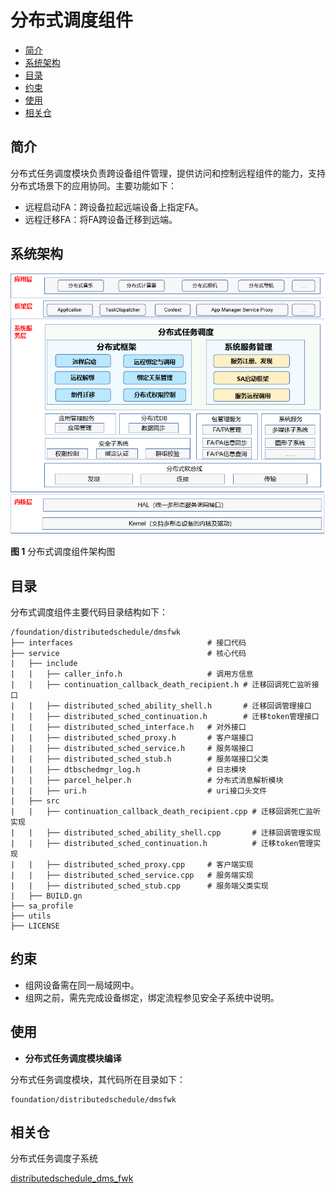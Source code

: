 # 分布式调度组件<a name="ZH-CN_TOPIC_0000001162308327"></a>

-   [简介](#section11660541593)
-   [系统架构](#section13587185873516)
-   [目录](#section161941989596)
-   [约束](#section119744591305)
-   [使用](#section10729231131110)
-   [相关仓](#section1371113476307)

## 简介<a name="section11660541593"></a>

分布式任务调度模块负责跨设备组件管理，提供访问和控制远程组件的能力，支持分布式场景下的应用协同。主要功能如下：

-   远程启动FA：跨设备拉起远端设备上指定FA。
-   远程迁移FA：将FA跨设备迁移到远端。


## 系统架构<a name="section13587185873516"></a>

![](figures/dms-architecture_zh.png)


**图 1**  分布式调度组件架构图<a name="fig4460722185514"></a> 

## 目录<a name="section161941989596"></a>

分布式调度组件主要代码目录结构如下：

```
/foundation/distributedschedule/dmsfwk
├── interfaces                              # 接口代码
├── service                                 # 核心代码
|   ├── include
|   |   ├── caller_info.h                   # 调用方信息
|   |   ├── continuation_callback_death_recipient.h # 迁移回调死亡监听接口
|   |   ├── distributed_sched_ability_shell.h       # 迁移回调管理接口
|   |   ├── distributed_sched_continuation.h        # 迁移token管理接口
|   |   ├── distributed_sched_interface.h   # 对外接口
|   |   ├── distributed_sched_proxy.h       # 客户端接口
|   |   ├── distributed_sched_service.h     # 服务端接口
|   |   ├── distributed_sched_stub.h        # 服务端接口父类
|   |   ├── dtbschedmgr_log.h               # 日志模块
|   |   ├── parcel_helper.h                 # 分布式消息解析模块
|   |   ├── uri.h                           # uri接口头文件
|   ├── src
|   |   ├── continuation_callback_death_recipient.cpp # 迁移回调死亡监听实现
|   |   ├── distributed_sched_ability_shell.cpp       # 迁移回调管理实现
|   |   ├── distributed_sched_continuation.h          # 迁移token管理实现
|   |   ├── distributed_sched_proxy.cpp     # 客户端实现
|   |   ├── distributed_sched_service.cpp   # 服务端实现
|   |   ├── distributed_sched_stub.cpp      # 服务端父类实现
|   ├── BUILD.gn
├── sa_profile
├── utils
├── LICENSE
```

## 约束<a name="section119744591305"></a>

-   组网设备需在同一局域网中。
-   组网之前，需先完成设备绑定，绑定流程参见安全子系统中说明。

## 使用<a name="section10729231131110"></a>

-   **分布式任务调度模块编译**

分布式任务调度模块，其代码所在目录如下：

```
foundation/distributedschedule/dmsfwk
```


## 相关仓<a name="section1371113476307"></a>

分布式任务调度子系统

[distributedschedule\_dms\_fwk](https://https://gitee.com/openharmony/distributedschedule_dms_fwk)